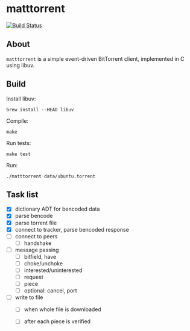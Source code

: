 # matttorrent

[![Build
Status](https://travis-ci.org/westrik/matttorrent.svg?branch=master)](https://travis-ci.org/westrik/matttorrent)

## About

`matttorrent` is a simple event-driven BitTorrent client, implemented in C using
libuv. 


## Build

Install libuv:
````
brew install --HEAD libuv
````

Compile:
````
make
````

Run tests:
````
make test
````

Run:
````
./matttorrent data/ubuntu.torrent
````


## Task list

- [x] dictionary ADT for bencoded data
- [x] parse bencode
- [x] parse torrent file
- [x] connect to tracker, parse bencoded response
- [ ] connect to peers
  - [ ] handshake 
- [ ] message passing
  - [ ] bitfield, have
  - [ ] choke/unchoke
  - [ ] interested/uninterested
  - [ ] request
  - [ ] piece
  - [ ] optional: cancel, port
- [ ] write to file
  - [ ] when whole file is downloaded
  - [ ] after each piece is verified

